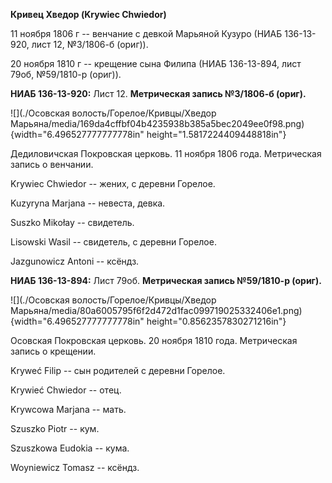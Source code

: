 **Кривец Хведор (Krywiec Chwiedor)**

11 ноября 1806 г -- венчание с девкой Марьяной Кузуро (НИАБ 136-13-920,
лист 12, №3/1806-б (ориг)).

20 ноября 1810 г -- крещение сына Филипа (НИАБ 136-13-894, лист 79об,
№59/1810-р (ориг)).

**НИАБ 136-13-920:** Лист 12. **Метрическая запись №3/1806-б (ориг).**

![](./Осовская волость/Горелое/Кривцы/Хведор Марьяна/media/169da4cffbf04b4235938b385a5bec2049ee0f98.png){width="6.496527777777778in"
height="1.5817224409448818in"}

Дедиловичская Покровская церковь. 11 ноября 1806 года. Метрическая
запись о венчании.

Krywiec Chwiedor -- жених, с деревни Горелое.

Kuzyryna Marjana -- невеста, девка.

Suszko Mikołay -- свидетель.

Lisowski Wasil -- свидетель, с деревни Горелое.

Jazgunowicz Antoni -- ксёндз.

**НИАБ 136-13-894:** Лист 79об. **Метрическая запись №59/1810-р
(ориг).**

![](./Осовская волость/Горелое/Кривцы/Хведор Марьяна/media/80a6005795f6f2d472d1fac099719025332406e1.png){width="6.496527777777778in"
height="0.8562357830271216in"}

Осовская Покровская церковь. 20 ноября 1810 года. Метрическая запись о
крещении.

Kryweć Filip -- сын родителей с деревни Горелое.

Krywieć Chwiedor -- отец.

Krywcowa Marjana -- мать.

Szuszko Piotr -- кум.

Szuszkowa Eudokia -- кума.

Woyniewicz Tomasz -- ксёндз.
